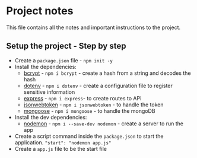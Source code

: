 # Project notes

This file contains all the notes and important instructions to the project.

## Setup the project - Step by step

- Create a `package.json` file - `npm init -y`
- Install the dependencies:
    - [bcrypt](https://www.npmjs.com/package/bcrypt) - `npm i bcrypt` - create a hash from a string and decodes the hash
    - [dotenv](https://www.npmjs.com/package/dotenv) - `npm i dotenv` -  create a configuration file to register sensitive information
    - [express](https://www.npmjs.com/package/express) - `npm i express`- to create routes to API
    - [jsonwebtoken](https://www.npmjs.com/package/jsonwebtoken) - `npm i jsonwebtoken` - to handle the token
    - [mongoose](https://www.npmjs.com/package/mongoose) - `npm i mongoose` - to handle the mongoDB
- Install the dev dependencies:
    - [nodemon](https://www.npmjs.com/package/nodemon) - `npm i --save-dev nodemon` - create a server to run the app
- Create a script command inside the `package.json` to start the application. `"start": "nodemon app.js"`
- Create a `app.js` file to be the start file 